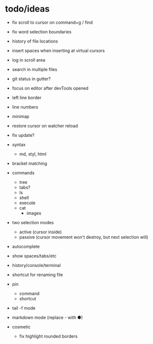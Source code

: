 # todo/ideas

- fix scroll to cursor on command+g / find    
- fix word selection boundaries

- history of file locations

- insert spaces when inserting at virtual cursors

- log in scroll area

- search in multiple files

- git status in gutter?
    
- focus on editor after devTools opened
    
- left line border
- line numbers
- minimap

- restore cursor on watcher reload
- fix update?

- syntax
    - md, styl, html

- bracket matching

- commands
    - tree
    - tabs?
    - ls
    - shell
    - execute
    - cat
        - images

- two selection modes
    - active (cursor inside)
    - passive (cursor movement won't destroy, but next selection will)

- autocomplete
- show spaces/tabs/etc
- history/console/terminal
- shortcut for renaming file
- pin
     - command
     - shortcut
- tail -f mode
- markdown mode (replace - with ●)

- cosmetic
  - fix highlight rounded borders     